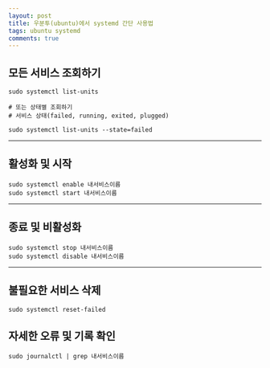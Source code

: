 ```yaml
---
layout: post
title: 우분투(ubuntu)에서 systemd 간단 사용법
tags: ubuntu systemd
comments: true
---
```

  
## 모든 서비스 조회하기
~~~
sudo systemctl list-units

# 또는 상태별 조회하기
# 서비스 상태(failed, running, exited, plugged)
  
sudo systemctl list-units --state=failed
~~~

---

## 활성화 및 시작
~~~
sudo systemctl enable 내서비스이름
sudo systemctl start 내서비스이름
~~~

---

## 종료 및 비활성화
~~~
sudo systemctl stop 내서비스이름
sudo systemctl disable 내서비스이름
~~~

---

## 불필요한 서비스 삭제
~~~
sudo systemctl reset-failed
~~~

## 자세한 오류 및 기록 확인
~~~
sudo journalctl | grep 내서비스이름
~~~
